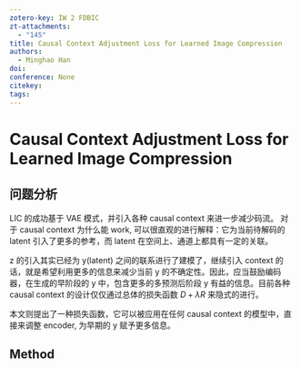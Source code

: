 ```yaml
---
zotero-key: IW 2 FDBIC
zt-attachments:
  - "145"
title: Causal Context Adjustment Loss for Learned Image Compression
authors:
  - Minghao Han
doi: 
conference: None
citekey: 
tags:
---
```

# Causal Context Adjustment Loss for Learned Image Compression

## 问题分析
LIC 的成功基于 VAE 模式，并引入各种 causal context 来进一步减少码流。
对于 causal context 为什么能 work, 可以很直观的进行解释：它为当前待解码的 latent 引入了更多的参考，而 latent 在空间上、通道上都具有一定的关联。

z 的引入其实已经为 y(latent) 之间的联系进行了建模了，继续引入 context 的话，就是希望利用更多的信息来减少当前 y 的不确定性。因此，应当鼓励编码器，在生成的早阶段的 y 中，包含更多的多预测后阶段 y 有益的信息。目前各种 causal context 的设计仅仅通过总体的损失函数 $D+\lambda R$ 来隐式的进行。

本文则提出了一种损失函数，它可以被应用在任何 causal context 的模型中，直接来调整 encoder, 为早期的 y 赋予更多信息。

## Method



